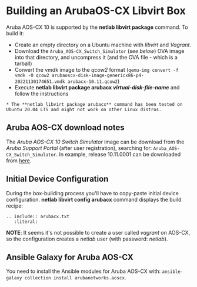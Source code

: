 # Building an ArubaOS-CX Libvirt Box

Aruba AOS-CX 10 is supported by the **netlab libvirt package** command. To build it:

* Create an empty directory on a Ubuntu machine with *libvirt* and *Vagrant*.
* Download the `Aruba_AOS-CX_Switch_Simulator` (*see below*) OVA image into that directory, and uncompress it (and the OVA file - which is a tarball)
* Convert the vmdk image to the *qcow2* format (`qemu-img convert -f vmdk -O qcow2 arubaoscx-disk-image-genericx86-p4-20221130174651.vmdk arubacx-10.11.qcow2`)
* Execute **netlab libvirt package arubacx _virtual-disk-file-name_** and follow the instructions

```{warning}
* The **‌netlab libvirt package arubacx** command has been tested on Ubuntu 20.04 LTS and might not work on other Linux distros.
```

## Aruba AOS-CX download notes

The *Aruba AOS-CX 10 Switch Simulator* image can be download from the *Aruba Support Portal* (after user registration), searching for: `Aruba_AOS-CX_Switch_Simulator`. In example, release 10.11.0001 can be downloaded from [here](https://asp.arubanetworks.com/downloads/software/RmlsZTpiMTBhNjJiYS03MjY2LTExZWQtYTU3OS03YjYxYWI3NmUyMjE%3D).

## Initial Device Configuration

During the box-building process you'll have to copy-paste initial device configuration. **netlab libvirt config arubacx** command displays the build recipe:

```{eval-rst}
.. include:: arubacx.txt
   :literal:
```
**NOTE**: It seems it's not possible to create a user called *vagrant* on AOS-CX, so the configuration creates a *netlab* user (with password: *netlab*).

## Ansible Galaxy for Aruba AOS-CX

You need to install the Ansible modules for Aruba AOS-CX with: `ansible-galaxy collection install arubanetworks.aoscx`.
